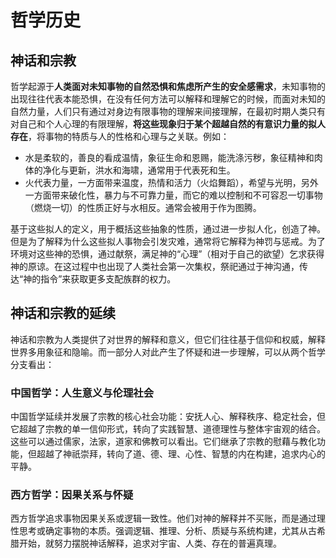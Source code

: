 # 哲学历史

## 神话和宗教
哲学起源于**人类面对未知事物的自然恐惧和焦虑所产生的安全感需求**，未知事物的出现往往代表本能恐惧，在没有任何方法可以解释和理解它的时候，而面对未知的自然力量，人们只有通过对身边有限事物的理解来间接理解，在最初时期人类只有对自己和个人心理的有限理解，**将这些现象归于某个超越自然的有意识力量的拟人存在**，将事物的特质与人的性格和心理与之关联。例如：
  
  + 水是柔软的，善良的看成温情，象征生命和恩赐，能洗涤污秽，象征精神和肉体的净化与更新，洪水和海啸，通常用于代表死和生。
  + 火代表力量，一方面带来温度，热情和活力（火焰舞蹈），希望与光明，另外一方面带来破化性，暴力与不可靠力量，而它的难以控制和不可容忍一切事物（燃烧一切）的性质正好与水相反。通常会被用于作为图腾。

基于这些拟人的定义，用于概括这些抽象的性质，通过进一步拟人化，创造了神。但是为了解释为什么这些拟人事物会引发灾难，通常将它解释为神罚与惩戒。为了环境对这些神的恐惧，通过献祭，满足神的“心理”（相对于自己的欲望）乞求获得神的原谅。在这过程中也出现了人类社会第一次集权，祭祀通过于神沟通，传达“神的指令”来获取更多支配族群的权力。

## 神话和宗教的延续
神话和宗教为人类提供了对世界的解释和意义，但它们往往基于信仰和权威，解释世界多用象征和隐喻。而一部分人对此产生了怀疑和进一步理解，可以从两个哲学分支看出：

### 中国哲学：人生意义与伦理社会
中国哲学延续并发展了宗教的核心社会功能：安抚人心、解释秩序、稳定社会，但它超越了宗教的单一信仰形式，转向了实践智慧、道德理性与整体宇宙观的结合。这些可以通过儒家，法家，道家和佛教可以看出。它们继承了宗教的慰藉与教化功能，但超越了神祇崇拜，转向了道、德、理、心性、智慧的内在构建，追求内心的平静。

### 西方哲学：因果关系与怀疑
西方哲学追求事物因果关系或逻辑一致性。他们对神的解释并不买账，而是通过理性思考或确定事物的本质。强调逻辑、推理、分析、质疑与系统构建，尤其从古希腊开始，就努力摆脱神话解释，追求对宇宙、人类、存在的普遍真理。
